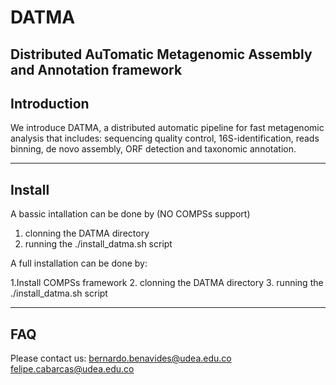 # DATMA
Distributed AuTomatic Metagenomic Assembly and Annotation framework
---------------------------------------------------------------
Introduction
---------------------------------------------------------------
We introduce DATMA, a distributed automatic pipeline for fast metagenomic analysis that includes: sequencing quality control, 16S-identification, reads binning, de novo assembly, ORF detection and taxonomic annotation.

---------------------------------------------------------------
Install
---------------------------------------------------------------
A bassic intallation can be done by (NO COMPSs support)

1. clonning the DATMA directory 
2. running the ./install_datma.sh script

A full installation can be done by:

1.Install COMPSs framework
2. clonning the DATMA directory 
3. running the ./install_datma.sh script

---------------------------------------------------------------
FAQ
---------------------------------------------------------------
Please contact us:
bernardo.benavides@udea.edu.co
felipe.cabarcas@udea.edu.co
